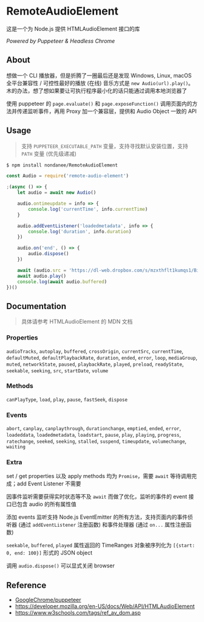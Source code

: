 # RemoteAudioElement

这是一个为 Node.js 提供 HTMLAudioElement 接口的库

*Powered by Puppeteer & Headless Chrome*

## About

想做一个 CLI 播放器，但是折腾了一圈最后还是发现 Windows, Linux, macOS 全平台兼容性 / 可控性最好的播放 (在线) 音乐方式是 `new Audio(url).play()`。木的办法，想了想如果要让可执行程序最小化的话只能通过调用本地浏览器了

使用 puppeteer 的 `page.evaluate()` 和 `page.exposeFunction()` 调用页面内的方法并传递监听事件，再用 Proxy 加一个兼容层，提供和 Audio Object 一致的 API

## Usage

> 支持 `PUPPETEER_EXECUTABLE_PATH` 变量，支持寻找默认安装位置，支持 `PATH` 变量 (优先级递减)

```sh
$ npm install nondanee/RemoteAudioElement
```

```javascript
const Audio = require('remote-audio-element')

;(async () => {
	let audio = await new Audio()

	audio.ontimeupdate = info => {
		console.log('currentTime', info.currentTime)
	}

	audio.addEventListener('loadedmetadata', info => {
		console.log('duration', info.duration)
	})

	audio.on('end', () => {
		audio.dispose()
	})

	await (audio.src = 'https://dl-web.dropbox.com/s/mzxthflt1kumqs1/BigBowlThickNoodle.mp3')
	await audio.play()
	console.log(await audio.buffered)
})()
```

## Documentation

> 具体请参考 HTMLAudioElement 的 MDN 文档

### Properties

`audioTracks`, `autoplay`, `buffered`, `crossOrigin`, `currentSrc`, `currentTime`, `defaultMuted`, `defaultPlaybackRate`, `duration`, `ended`, `error`, `loop`, `mediaGroup`, `muted`, `networkState`, `paused`, `playbackRate`, `played`, `preload`, `readyState`, `seekable`, `seeking`, `src`, `startDate`, `volume`

### Methods

`canPlayType`, `load`, `play`, `pause`, `fastSeek`, `dispose`

### Events

`abort`, `canplay`, `canplaythrough`, `durationchange`, `emptied`, `ended`, `error`, `loadeddata`, `loadedmetadata`, `loadstart`, `pause`, `play`, `playing`, `progress`, `ratechange`, `seeked`, `seeking`, `stalled`, `suspend`, `timeupdate`, `volumechange`, `waiting`

### Extra

set / get properties 以及 apply methods 均为 `Promise`，需要 `await` 等待调用完成；add Event Listener 不需要

因事件监听需要获得实时状态等不及 `await` 而做了优化，监听的事件的 event 接口已包含 audio 的所有属性值

添加 events 监听支持 Node.js EventEmitter 的所有方法，支持页面内的事件侦听器 (通过 `addEventListener` 注册函数) 和事件处理器 (通过 `on...` 属性注册函数)

`seekable`, `buffered`, `played` 属性返回的 TimeRanges 对象被序列化为 `[{start: 0, end: 100}]` 形式的 JSON object

调用 `audio.dispose()` 可以显式关闭 browser

## Reference

- [GoogleChrome/puppeteer](https://github.com/GoogleChrome/puppeteer)
- https://developer.mozilla.org/en-US/docs/Web/API/HTMLAudioElement
- https://www.w3schools.com/tags/ref_av_dom.asp
